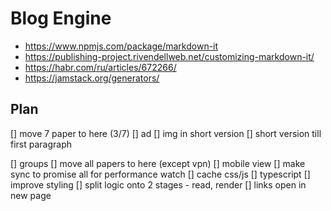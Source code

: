 # Blog Engine

* https://www.npmjs.com/package/markdown-it
* https://publishing-project.rivendellweb.net/customizing-markdown-it/
* https://habr.com/ru/articles/672266/
* https://jamstack.org/generators/

## Plan

[] move 7 paper to here (3/7)
[] ad
[] img in short version
[] short version till first paragraph

[] groups
[] move all papers to here (except vpn)
[] mobile view
[] make sync to promise all for performance watch
[] cache css/js
[] typescript
[] improve styling
[] split logic onto 2 stages - read, render
[] links open in new page
